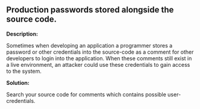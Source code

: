 
Production passwords stored alongside the source code.
-------

**Description:**

Sometimes when developing an application a programmer stores a password or other 
credentials into the source-code as a comment for other developers to 
login into the application. When these comments still exist in a live environment, 
an attacker could use these credentials to gain access to the system.


**Solution:**

Search your source code for comments which contains possible user-credentials.

	